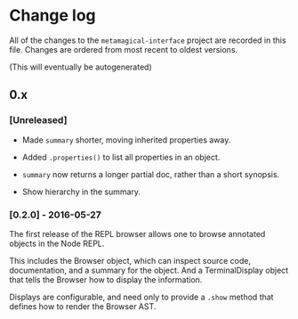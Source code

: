 # Change log

All of the changes to the `metamagical-interface` project are recorded in
this file. Changes are ordered from most recent to oldest versions.

(This will eventually be autogenerated)


## 0.x

### [Unreleased]

  - Made `summary` shorter, moving inherited properties away.

  - Added `.properties()` to list all properties in an object.

  - `summary` now returns a longer partial doc, rather than a short synopsis.

  - Show hierarchy in the summary.


### [0.2.0] - 2016-05-27

The first release of the REPL browser allows one to browse annotated
objects in the Node REPL.

This includes the Browser object, which can inspect source code,
documentation, and a summary for the object. And a TerminalDisplay
object that tells the Browser how to display the information.

Displays are configurable, and need only to provide a `.show` method
that defines how to render the Browser AST.